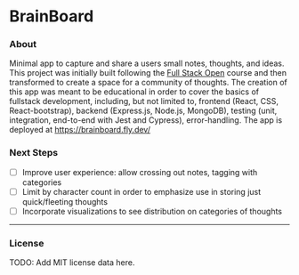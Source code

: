 # BrainBoard
### About
Minimal app to capture and share a users small notes, thoughts, and ideas. This project was initially built following the [Full Stack Open](https://fullstackopen.com/en/#course-contents) course and then transformed to create a space for a community of thoughts. The creation of this app was meant to be educational in order to cover the basics of fullstack development, including, but not limited to, frontend (React, CSS, React-bootstrap), backend (Express.js, Node.js, MongoDB), testing (unit, integration, end-to-end with Jest and Cypress), error-handling.
The app is deployed at https://brainboard.fly.dev/

### Next Steps
- [ ] Improve user experience: allow crossing out notes, tagging with categories
- [ ] Limit by character count in order to emphasize use in storing just quick/fleeting thoughts
- [ ] Incorporate visualizations to see distribution on categories of thoughts
- - - -
### License
TODO: Add MIT license data here.
